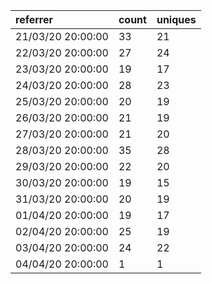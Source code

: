 | referrer          | count | uniques |
| :---------------- | :---- | :------ |
| 21/03/20 20:00:00 | 33    | 21      |
| 22/03/20 20:00:00 | 27    | 24      |
| 23/03/20 20:00:00 | 19    | 17      |
| 24/03/20 20:00:00 | 28    | 23      |
| 25/03/20 20:00:00 | 20    | 19      |
| 26/03/20 20:00:00 | 21    | 19      |
| 27/03/20 20:00:00 | 21    | 20      |
| 28/03/20 20:00:00 | 35    | 28      |
| 29/03/20 20:00:00 | 22    | 20      |
| 30/03/20 20:00:00 | 19    | 15      |
| 31/03/20 20:00:00 | 20    | 19      |
| 01/04/20 20:00:00 | 19    | 17      |
| 02/04/20 20:00:00 | 25    | 19      |
| 03/04/20 20:00:00 | 24    | 22      |
| 04/04/20 20:00:00 | 1     | 1       |